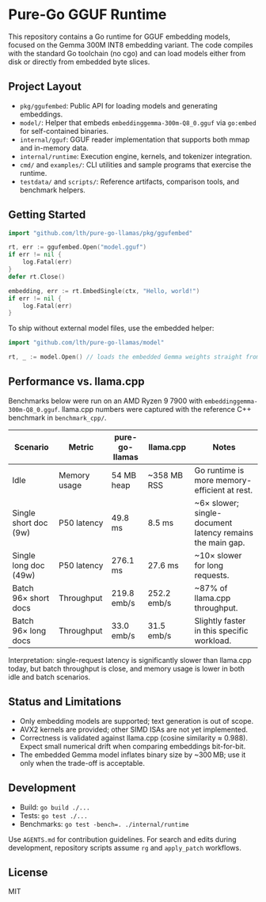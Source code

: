 # Pure-Go GGUF Runtime

This repository contains a Go runtime for GGUF embedding models, focused on the Gemma 300M INT8 embedding variant. The code compiles with the standard Go toolchain (no cgo) and can load models either from disk or directly from embedded byte slices.

## Project Layout
- `pkg/ggufembed`: Public API for loading models and generating embeddings.
- `model/`: Helper that embeds `embeddinggemma-300m-Q8_0.gguf` via `go:embed` for self-contained binaries.
- `internal/gguf`: GGUF reader implementation that supports both mmap and in-memory data.
- `internal/runtime`: Execution engine, kernels, and tokenizer integration.
- `cmd/` and `examples/`: CLI utilities and sample programs that exercise the runtime.
- `testdata/` and `scripts/`: Reference artifacts, comparison tools, and benchmark helpers.

## Getting Started
```go
import "github.com/lth/pure-go-llamas/pkg/ggufembed"

rt, err := ggufembed.Open("model.gguf")
if err != nil {
    log.Fatal(err)
}
defer rt.Close()

embedding, err := rt.EmbedSingle(ctx, "Hello, world!")
if err != nil {
    log.Fatal(err)
}
```

To ship without external model files, use the embedded helper:
```go
import "github.com/lth/pure-go-llamas/model"

rt, _ := model.Open() // loads the embedded Gemma weights straight from memory
```

## Performance vs. llama.cpp
Benchmarks below were run on an AMD Ryzen 9 7900 with `embeddinggemma-300m-Q8_0.gguf`. llama.cpp numbers were captured with the reference C++ benchmark in `benchmark_cpp/`.

| Scenario | Metric | pure-go-llamas | llama.cpp | Notes |
|----------|--------|----------------|-----------|-------|
| Idle | Memory usage | 54 MB heap | ~358 MB RSS | Go runtime is more memory-efficient at rest.
| Single short doc (9w) | P50 latency | 49.8 ms | 8.5 ms | ~6× slower; single-document latency remains the main gap.
| Single long doc (49w) | P50 latency | 276.1 ms | 27.6 ms | ~10× slower for long requests.
| Batch 96× short docs | Throughput | 219.8 emb/s | 252.2 emb/s | ~87% of llama.cpp throughput.
| Batch 96× long docs | Throughput | 33.0 emb/s | 31.5 emb/s | Slightly faster in this specific workload.

Interpretation: single-request latency is significantly slower than llama.cpp today, but batch throughput is close, and memory usage is lower in both idle and batch scenarios.

## Status and Limitations
- Only embedding models are supported; text generation is out of scope.
- AVX2 kernels are provided; other SIMD ISAs are not yet implemented.
- Correctness is validated against llama.cpp (cosine similarity ≈ 0.988). Expect small numerical drift when comparing embeddings bit-for-bit.
- The embedded Gemma model inflates binary size by ~300 MB; use it only when the trade-off is acceptable.

## Development
- Build: `go build ./...`
- Tests: `go test ./...`
- Benchmarks: `go test -bench=. ./internal/runtime`

Use `AGENTS.md` for contribution guidelines. For search and edits during development, repository scripts assume `rg` and `apply_patch` workflows.

## License
MIT

